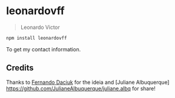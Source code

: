 # leonardovff

> Leonardo Victor

```sh
npm install leonardovff
```

To get my contact information.

## Credits
Thanks to [Fernando Daciuk](https://github.com/fdaciuk/fdaciuk) for the ideia and [Juliane Albuquerque] https://github.com/JulianeAlbuquerque/juliane.albq for share!
